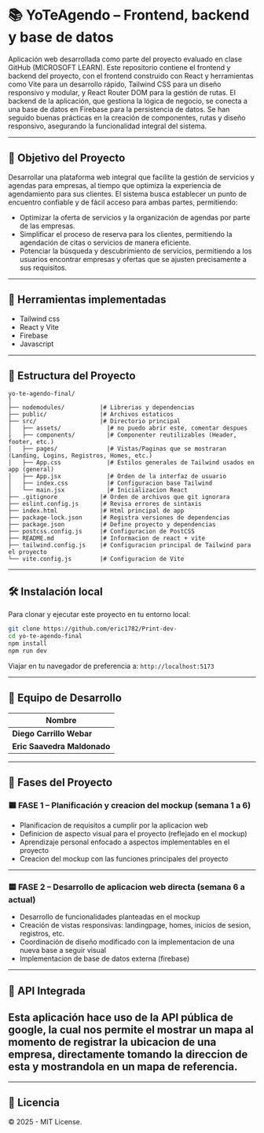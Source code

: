 # 📚 YoTeAgendo – Frontend, backend y base de datos

Aplicación web desarrollada como parte del proyecto evaluado en clase GitHub (MICROSOFT LEARN). Este repositorio contiene el frontend y backend del proyecto, con el frontend construido con React y herramientas como Vite para un desarrollo rápido, Tailwind CSS para un diseño responsivo y modular, y React Router DOM para la gestión de rutas.
El backend de la aplicación, que gestiona la lógica de negocio, se conecta a una base de datos en Firebase para la persistencia de datos. Se han seguido buenas prácticas en la creación de componentes, rutas y diseño responsivo, asegurando la funcionalidad integral del sistema.
  
---

## 🚀 Objetivo del Proyecto

Desarrollar una plataforma web integral que facilite la gestión de servicios y agendas para empresas, al tiempo que optimiza la experiencia de agendamiento para sus clientes. El sistema busca establecer un punto de encuentro confiable y de fácil acceso para ambas partes, permitiendo:

* Optimizar la oferta de servicios y la organización de agendas por parte de las empresas.
* Simplificar el proceso de reserva para los clientes, permitiendo la agendación de citas o servicios de manera eficiente.
* Potenciar la búsqueda y descubrimiento de servicios, permitiendo a los usuarios encontrar empresas y ofertas que se ajusten precisamente a sus requisitos.

---
## 📝 Herramientas implementadas
- Tailwind css
- React y Vite
- Firebase
- Javascript

---

## 🧩 Estructura del Proyecto

```
yo-te-agendo-final/
│
├── nodemodules/          |# Librerias y dependencias
├── public/               |# Archivos estaticos
├── src/                  |# Directorio principal
│   ├── assets/             |# no puedo abrir este, comentar despues
│   ├── components/         |# Componenter reutilizables (Header, footer, etc.)
│   ├── pages/              |# Vistas/Paginas que se mostraran (Landing, Logins, Registros, Homes, etc.)
│   ├── App.css             |# Estilos generales de Tailwind usados en app (general)
│   ├── App.jsx             |# Orden de la interfaz de usuario
│   ├── index.css           |# Configuracion base Tailwind
│   └── main.jsx            |# Inicializacion React
├── .gitignore            |# Orden de archivos que git ignorara
├── eslint.config.js      |# Revisa errores de sintaxis
├── index.html            |# Html principal de app
├── package-lock.json     |# Registra versiones de dependencias
├── package.json          |# Define proyecto y dependencias    
├── postcss.config.js     |# Configuracion de PostCSS     
├── README.md             |# Informacion de react + vite
├── tailwind.config.js    |# Configuracion principal de Tailwind para el proyecto
└── vite.config.js        |# Configuracion de Vite
```

---

## 🛠️ Instalación local

Para clonar y ejecutar este proyecto en tu entorno local:

```bash
git clone https://github.com/eric1782/Print-dev-
cd yo-te-agendo-final
npm install
npm run dev
```

Viajar en tu navegador de preferencia a: `http://localhost:5173`

---

## 👥 Equipo de Desarrollo

| Nombre                          | 
| ------------------------------- |
| **Diego Carrillo Webar**        |
| **Eric Saavedra Maldonado**     |

---

## 🧱 Fases del Proyecto

### 🟦 FASE 1 – Planificación y creacion del mockup (semana 1 a 6)

* Planificacion de requisitos a cumplir por la aplicacion web
* Definicion de aspecto visual para el proyecto (reflejado en el mockup)
* Aprendizaje personal enfocado a aspectos implementables en el proyecto
* Creacion del mockup con las funciones principales del proyecto

---

### 🟨 FASE 2 – Desarrollo de aplicacion web directa (semana 6 a actual)

* Desarrollo de funcionalidades planteadas en el mockup
* Creación de vistas responsivas: landingpage, homes, inicios de sesion, registros, etc.
* Coordinación de diseño modificado con la implementacion de una nueva base a seguir visual
* Implementacion de base de datos externa (firebase)

---

## 🔗 API Integrada

Esta aplicación hace uso de la API pública de google, la cual nos permite el mostrar un mapa al momento de registrar la ubicacion de una empresa, directamente tomando la direccion de esta y mostrandola en un mapa de referencia.
---

---

## 📝 Licencia

© 2025 - MIT License.
